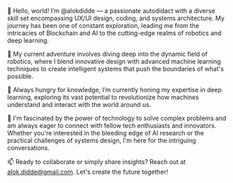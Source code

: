 👋 Hello, world! I’m @alokdidde — a passionate autodidact with a diverse skill set encompassing UX/UI design, coding, and systems architecture. My journey has been one of constant exploration, leading me from the intricacies of Blockchain and AI to the cutting-edge realms of robotics and deep learning.

🤖 My current adventure involves diving deep into the dynamic field of robotics, where I blend innovative design with advanced machine learning techniques to create intelligent systems that push the boundaries of what's possible.

🧠 Always hungry for knowledge, I’m currently honing my expertise in deep learning, exploring its vast potential to revolutionize how machines understand and interact with the world around us.

🚀 I'm fascinated by the power of technology to solve complex problems and am always eager to connect with fellow tech enthusiasts and innovators. Whether you're interested in the bleeding edge of AI research or the practical challenges of systems design, I'm here for the intriguing conversations.

📫 Ready to collaborate or simply share insights? Reach out at alok.didde@gmail.com. Let's create the future together!



<!---
alokdidde/alokdidde is a ✨ special ✨ repository because its `README.md` (this file) appears on your GitHub profile.
You can click the Preview link to take a look at your changes.
--->
